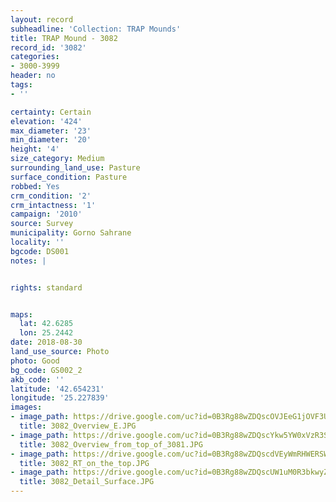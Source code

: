 ```yaml
---
layout: record
subheadline: 'Collection: TRAP Mounds'
title: TRAP Mound - 3082
record_id: '3082'
categories:
- 3000-3999
header: no
tags:
- ''

certainty: Certain
elevation: '424'
max_diameter: '23'
min_diameter: '20'
height: '4'
size_category: Medium
surrounding_land_use: Pasture
surface_condition: Pasture
robbed: Yes
crm_condition: '2'
crm_intactness: '1'
campaign: '2010'
source: Survey
municipality: Gorno Sahrane
locality: ''
bgcode: DS001
notes: |


rights: standard


maps:
  lat: 42.6285
  lon: 25.2442
date: 2018-08-30
land_use_source: Photo
photo: Good
bg_code: GS002_2
akb_code: ''
latitude: '42.654231'
longitude: '25.227839'
images:
- image_path: https://drive.google.com/uc?id=0B3Rg88wZDQscOVJEeG1jOVF3UkU
  title: 3082_Overview_E.JPG
- image_path: https://drive.google.com/uc?id=0B3Rg88wZDQscYkw5YW0xVzR3Sm8
  title: 3082_Overview_from_top_of_3081.JPG
- image_path: https://drive.google.com/uc?id=0B3Rg88wZDQscdVEyWmRHWERSWnM
  title: 3082_RT_on_the_top.JPG
- image_path: https://drive.google.com/uc?id=0B3Rg88wZDQscUW1uM0R3bkwyZXc
  title: 3082_Detail_Surface.JPG
---
```

